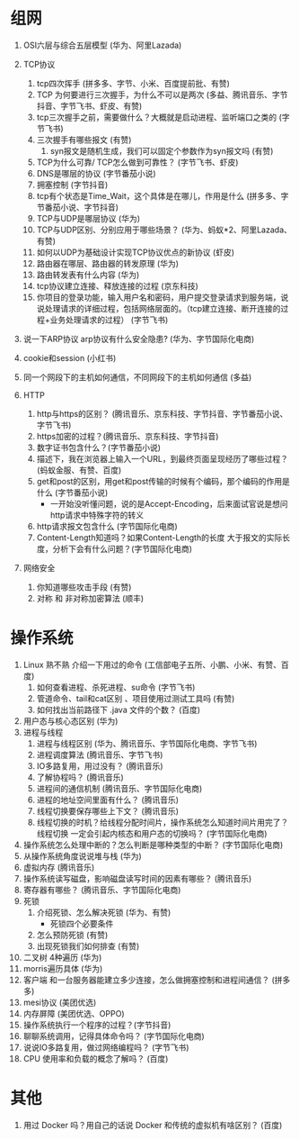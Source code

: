 # 组网
1. OSI六层与综合五层模型 (华为、阿里Lazada)
2. TCP协议
   1. tcp四次挥手 (拼多多、字节、小米、百度提前批、有赞)
   2. TCP 为何要进行三次握手，为什么不可以是两次 (多益、腾讯音乐、字节抖音、字节飞书、虾皮、有赞)
   3. tcp三次握手之前，需要做什么？大概就是启动进程、监听端口之类的 (字节飞书)
   4. 三次握手有哪些报文 (有赞)
      1. syn报文是随机生成，我们可以固定个参数作为syn报文吗 (有赞)
   5. TCP为什么可靠/ TCP怎么做到可靠性？ (字节飞书、虾皮)
   6. DNS是哪层的协议 (字节番茄小说)
   7. 拥塞控制 (字节抖音)
   8. tcp有个状态是Time_Wait，这个具体是在哪儿，作用是什么 (拼多多、字节番茄小说、字节抖音)
   9. TCP与UDP是哪层协议 (华为)
   10. TCP与UDP区别、分别应用于哪些场景？ (华为、蚂蚁*2、阿里Lazada、有赞)
   11. 如何以UDP为基础设计实现TCP协议优点的新协议 (虾皮)
   12. 路由器在哪层、路由器的转发原理 (华为)
   13. 路由转发表有什么内容 (华为)
   14. tcp协议建立连接、释放连接的过程 (京东科技)
   15. 你项目的登录功能，输入用户名和密码，用户提交登录请求到服务端，说说处理请求的详细过程，包括网络层面的。（tcp建立连接、断开连接的过程+业务处理请求的过程） (字节飞书)
3. 说一下ARP协议 arp协议有什么安全隐患? (华为、字节国际化电商)

4. cookie和session (小红书)
6. 同一个网段下的主机如何通信，不同网段下的主机如何通信 (多益)
7. HTTP
   1. http与https的区别？ (腾讯音乐、京东科技、字节抖音、字节番茄小说、字节飞书)
   2. https加密的过程？(腾讯音乐、京东科技、字节抖音)
   3. 数字证书包含什么？(字节番茄小说)
   4. 描述下，我在浏览器上输入一个URL，到最终页面呈现经历了哪些过程？ (蚂蚁金服、有赞、百度)
   5. get和post的区别，用get和post传输的时候有个编码，那个编码的作用是什么 (字节番茄小说)
      - 一开始没听懂问题，说的是Accept-Encoding，后来面试官说是想问http请求中特殊字符的转义
   6. http请求报文包含什么 (字节国际化电商)
   7. Content-Length知道吗？如果Content-Length的长度 大于报文的实际长度，分析下会有什么问题？(字节国际化电商)
8. 网络安全
   1. 你知道哪些攻击手段 (有赞)
   2. 对称 和 非对称加密算法 (顺丰)


# 操作系统
1. Linux 熟不熟 介绍一下用过的命令 (工信部电子五所、小鹏、小米、有赞、百度)
   1. 如何查看进程、杀死进程、su命令 (字节飞书)
   2. 管道命令、tail和cat区别 、项目使用过测试工具吗 (有赞)
   3. 如何找出当前路径下 .java 文件的个数？ (百度)
2. 用户态与核心态区别 (华为)
3. 进程与线程
   1. 进程与线程区别 (华为、腾讯音乐、字节国际化电商、字节飞书)
   2. 进程调度算法 (腾讯音乐、字节飞书)
   3. IO多路复用，用过没有？ (腾讯音乐)
   4. 了解协程吗？ (腾讯音乐)
   5. 进程间的通信机制 (腾讯音乐、字节国际化电商)
   6. 进程的地址空间里面有什么？ (腾讯音乐)
   7. 线程切换要保存哪些上下文？ (腾讯音乐)
   8. 线程切换的时机？给线程分配时间片，操作系统怎么知道时间片用完了？线程切换 一定会引起内核态和用户态的切换吗？ (字节国际化电商)
4. 操作系统怎么处理中断的？怎么判断是哪种类型的中断？ (字节国际化电商)
5. 从操作系统角度说说堆与栈 (华为)
6. 虚拟内存  (腾讯音乐)
7. 操作系统读写磁盘，影响磁盘读写时间的因素有哪些？ (腾讯音乐)
8. 寄存器有哪些？ (腾讯音乐、字节国际化电商)
9. 死锁
   1. 介绍死锁、怎么解决死锁 (华为、有赞)
      - 死锁四个必要条件
   2. 怎么预防死锁 (有赞)
   3. 出现死锁我们如何排查 (有赞)
10. 二叉树 4种遍历 (华为)
11. morris遍历具体 (华为)
12. 客户端 和一台服务器能建立多少连接，怎么做拥塞控制和进程间通信？ (拼多多)
13. mesi协议 (美团优选)
14. 内存屏障 (美团优选、OPPO)
15. 操作系统执行一个程序的过程？(字节抖音)
16. 聊聊系统调用，记得具体命令吗？ (字节国际化电商)
17. 说说IO多路复用，做过网络编程吗？ (字节飞书)
18. CPU 使用率和负载的概念了解吗？ (百度)

# 其他
1. 用过 Docker 吗？用自己的话说 Docker 和传统的虚拟机有啥区别？ (百度)